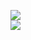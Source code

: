 [![](https://img.shields.io/badge/Made%20With-Github%20Spray-lightgrey.svg?style=for-the-badge&logo=github)](https://github.com/Annihil/github-spray#17873)  
[![](https://i.imgur.com/2DrTn0Z.gif)](https://github.com/Annihil/github-spray)